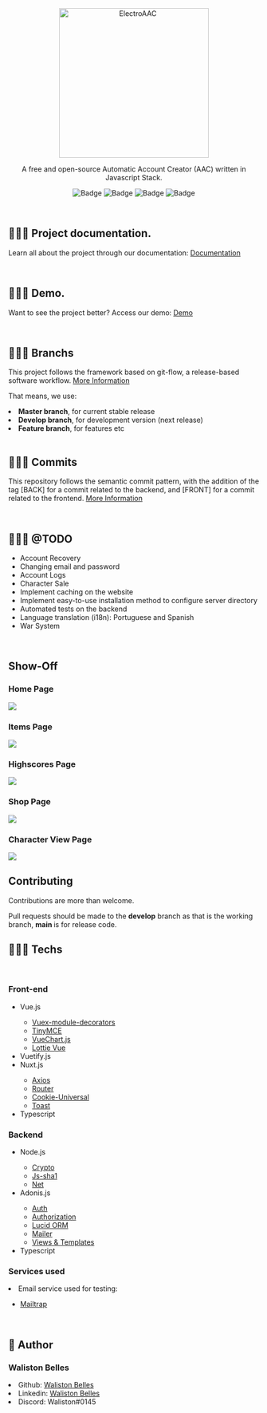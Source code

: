 <div align="center">
  <img src="./frontend/static/logo.png" width="300" alt="ElectroAAC">

A free and open-source Automatic Account Creator (AAC) written in Javascript Stack.
<br>

![Badge](https://img.shields.io/github/issues/ElectroAAC/electro?color=green)
![Badge](https://img.shields.io/github/forks/ElectroAAC/electro)
![Badge](https://img.shields.io/github/stars/ElectroAAC/electro)
![Badge](https://img.shields.io/apm/l/vim-mode)

</div>

<br>

## 👨🏾‍💻 Project documentation.

Learn all about the project through our documentation: <a href="https://walistonbelles1.gitbook.io/electroaac/" target="_blank"> Documentation </a>

<br>

## 👨🏾‍💻 Demo.

Want to see the project better? Access our demo: <a href="http://www.electro-aac.org/" target="_blank"> Demo </a>

<br>

## 👨🏾‍💻 Branchs

This project follows the framework based on git-flow, a release-based software workflow. <a href="https://platform.deloitte.com.au/articles/semantic-versioning-with-conventional-commits"> More Information </a>

That means, we use:

<li> <strong> Master branch</strong>, for current stable release </li>
<li> <strong> Develop branch</strong>, for development version (next release) </li>
<li> <strong> Feature branch</strong>, for features etc </li>

<br>

## 👨🏾‍💻 Commits

This repository follows the semantic commit pattern, with the addition of the tag [BACK] for a commit related to the backend, and [FRONT] for a commit related to the frontend. <a href="https://www.conventionalcommits.org/en/v1.0.0/#specification"> More Information </a>

<br>

## 👨🏾‍💻 @TODO

- Account Recovery
- Changing email and password
- Account Logs
- Character Sale
- Implement caching on the website
- Implement easy-to-use installation method to configure server directory
- Automated tests on the backend
- Language translation (i18n): Portuguese and Spanish
- War System

<br>

## Show-Off

### Home Page

<img src="./assets/demo-1.png">

<br>

### Items Page

<img src="./assets/demo-2.png">

<br>

### Highscores Page

<img src="./assets/demo-3.png">

<br>

### Shop Page

<img src="./assets/demo-4.png">

<br>

### Character View Page

<img src="./assets/demo-5.png">

<br>

## Contributing

Contributions are more than welcome.

Pull requests should be made to the <strong>develop</strong> branch as that is the working branch, <strong> main </strong> is for release code.

## 👨🏾‍💻 Techs

<br>

<h3> Front-end </h3>
<ul>
  <li> Vue.js </li>
  <ul>
    <li> <a href="https://github.com/championswimmer/vuex-module-decorators"> Vuex-module-decorators </a> </li>
    <li> <a href="https://www.tiny.cloud/docs/integrations/vue/"> TinyMCE </a> </li>
    <li> <a href="https://vue-chartjs.org/"> VueChart.js </a> </li>
    <li> <a href="https://www.npmjs.com/package/lottie-vuejs"> Lottie Vue </a> </li>
  </ul>
  <li> Vuetify.js </li>
  <li> Nuxt.js </li>
  <ul>
    <li> <a href="https://go.nuxtjs.dev/axios"> Axios </a> </li>
    <li> <a href="https://github.com/nuxt-community/router-module"> Router </a> </li>
    <li> <a href="https://www.npmjs.com/package/cookie-universal-nuxt"> Cookie-Universal </a> </li>
    <li> <a href="https://www.npmjs.com/package/@nuxtjs/toast"> Toast </a> </li>
  </ul>
  <li> Typescript </li>
</ul>

<h3> Backend </h3>
<ul>
  <li> Node.js </li>
  <ul>
    <li> <a href="https://www.npmjs.com/package/crypto-js"> Crypto </a> </li>
    <li> <a href="https://www.npmjs.com/package/js-sha1"> Js-sha1 </a> </li>
    <li> <a href="https://nodejs.org/api/net.html"> Net </a> </li>
  </ul>
  <li> Adonis.js </li>
  <ul>
    <li> <a href="https://docs.adonisjs.com/guides/auth/introduction"> Auth </a> </li>
    <li> <a href="https://docs.adonisjs.com/guides/authorization"> Authorization </a> </li>
    <li> <a href="https://docs.adonisjs.com/guides/database/introduction"> Lucid ORM </a> </li>
    <li> <a href="https://docs.adonisjs.com/guides/mailer"> Mailer </a> </li>
    <li> <a href="https://docs.adonisjs.com/guides/views/introduction"> Views & Templates </a> </li>
  </ul>
  <li> Typescript </li>
</ul>

<h3> Services used </h3>
<li> Email service used for testing: </li>
<ul>
  <li> <a href="https://mailtrap.io/"> Mailtrap </a></li></ul>
<br>

## 👤 Author

<h3> <b> Waliston Belles </b></h3>

<li> Github: <a href="https://github.com/WalistonBelles">Waliston Belles</a> </li>
<li> Linkedin: <a href="https://www.linkedin.com/in/waliston-belles-88927a212/"> Waliston Belles</a> </li>
<li> Discord:  Waliston#0145</a></li>
<br>
